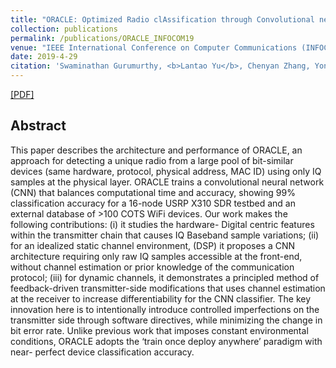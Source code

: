 ```yaml
---
title: "ORACLE: Optimized Radio clAssification through Convolutional neuraL nEtworks"
collection: publications
permalink: /publications/ORACLE_INFOCOM19
venue: "IEEE International Conference on Computer Communications (INFOCOM 2019)"
date: 2019-4-29
citation: 'Swaminathan Gurumurthy, <b>Lantao Yu</b>, Chenyan Zhang, Yongchao Jin, Weiping Li, Xiaodong Zhang, Fei Fang. <i>ACM SIGCAS Conference on Computing and Sustainable Societies.</i> <b>COMPASS 2018</b>.'
---
```

[[PDF]](http://kunalsankhe.github.io/files/INFOCOM_ORACLE.pdf)

## Abstract
This paper describes the architecture and performance of ORACLE, an approach for detecting a unique radio
from a large pool of bit-similar devices (same hardware, protocol, physical address, MAC ID) using only IQ samples at the physical layer. ORACLE trains a convolutional neural network (CNN) that balances computational time and accuracy, showing 99%
classification accuracy for a 16-node USRP X310 SDR testbed and an external database of >100 COTS WiFi devices. Our work
makes the following contributions: (i) it studies the hardware- Digital centric features within the transmitter chain that causes IQ Baseband sample variations; (ii) for an idealized static channel environment, (DSP) it proposes a CNN architecture requiring only raw IQ samples accessible at the front-end, without channel estimation or prior knowledge of the communication protocol; (iii) for dynamic channels, it demonstrates a principled method of feedback-driven transmitter-side modifications that uses channel estimation at the receiver to increase differentiability for the CNN classifier. The key innovation here is to intentionally introduce controlled imperfections on the transmitter side through software directives, while minimizing the change in bit error rate. Unlike previous work that imposes constant environmental conditions, ORACLE adopts the ‘train once deploy anywhere’ paradigm with near- perfect device classification accuracy.
